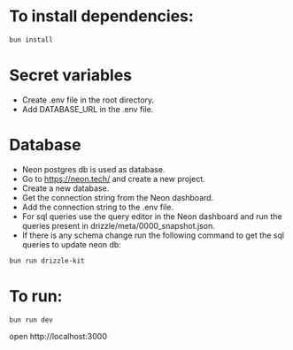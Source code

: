 # To install dependencies:
```sh
bun install
```

# Secret variables
- Create .env file in the root directory.
- Add DATABASE_URL in the .env file.

# Database
- Neon postgres db is used as database.
- Go to https://neon.tech/ and create a new project.
- Create a new database.
- Get the connection string from the Neon dashboard.
- Add the connection string to the .env file.
- For sql queries use the query editor in the Neon dashboard and run the queries
present in drizzle/meta/0000_snapshot.json.
- If there is any schema change run the following command to get the sql queries to update neon db:
```sh
bun run drizzle-kit
```


# To run:
```sh
bun run dev
```

open http://localhost:3000
